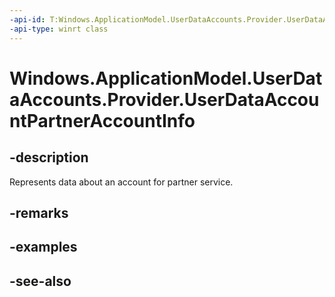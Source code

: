 ```yaml
---
-api-id: T:Windows.ApplicationModel.UserDataAccounts.Provider.UserDataAccountPartnerAccountInfo
-api-type: winrt class
---
```


<!-- Class syntax.
public class UserDataAccountPartnerAccountInfo : Windows.ApplicationModel.UserDataAccounts.Provider.IUserDataAccountPartnerAccountInfo
-->

# Windows.ApplicationModel.UserDataAccounts.Provider.UserDataAccountPartnerAccountInfo

## -description
Represents data about an account for partner service.

## -remarks

## -examples

## -see-also
